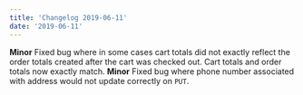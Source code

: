 ```yaml
---
title: 'Changelog 2019-06-11'
date: '2019-06-11'
---
```

**Minor** Fixed bug where in some cases cart totals did not exactly reflect the order totals created after the cart was checked out. Cart totals and order totals now exactly match.
**Minor** Fixed bug where phone number associated with address would not update correctly on `PUT`.
